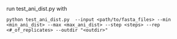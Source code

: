 run test_ani_dist.py with

```python test_ani_dist.py  --input <path/to/fasta_files> --min <min_ani_dist> --max <max_ani_dist> --step <steps> --rep <#_of_replicates> --outdir "<outdir>"```


